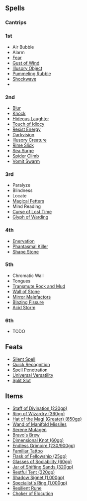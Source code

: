 ## Spells

### Cantrips

### 1st

- Air Bubble
- Alarm
- [Fear](https://pf2.d20pfsrd.com/spell/fear/)
- [Gust of Wind](https://pf2.d20pfsrd.com/spell/gust-of-wind/)
- [Illusory Object](https://pf2.d20pfsrd.com/spell/illusory-object)
- [Pummeling Rubble](https://2e.aonprd.com/Spells.aspx?ID=708)
- [Shockwave](https://2e.aonprd.com/Spells.aspx?ID=587) 
- 

### 2nd


- [Blur](https://pf2.d20pfsrd.com/spell/blur/)
- [Knock](https://pf2.d20pfsrd.com/spell/knock/)
- [Hideous Laughter](https://pf2.d20pfsrd.com/spell/hideous-laughter/)
- [Touch of Idiocy](https://2e.aonprd.com/Spells.aspx?ID=341)
- [Resist Energy](https://pf2.d20pfsrd.com/spell/resist-energy/)
- [Darkvision](https://pf2.d20pfsrd.com/spell/darkvision/)
- [Illusory Creature](https://2e.aonprd.com/Spells.aspx?ID=158)
- [Rime Slick](https://pf2.d20pfsrd.com/spell/rime-slick/)
- [Sea Surge](https://pf2.d20pfsrd.com/spell/sea-surge/)
- [Spider Climb](https://pf2.d20pfsrd.com/spell/spider-climb/)
- [Vomit Swarm](https://pf2.d20pfsrd.com/spell/vomit-swarm/)

### 3rd

- Paralyze
- Blindness
- Locate
- [Magical Fetters](https://2e.aonprd.com/Spells.aspx?ID=821)
- Mind Reading
- [Curse of Lost Time](http://2e.aonprd.com/Spells.aspx?ID=683)
- [Glyph of Warding](https://pf2.d20pfsrd.com/spell/glyph-of-warding/)

### 4th

- [Enervation](https://pf2.d20pfsrd.com/spell/enervation/)
- [Phantasmal Killer](https://pf2.d20pfsrd.com/spell/phantasmal-killer/)
- [Shape Stone](https://pf2.d20pfsrd.com/spell/shape-stone/)

### 5th

- Chromatic Wall
- Tongues
- [Transmute Rock and Mud](https://pf2.d20pfsrd.com/spell/transmute-rock-and-mud/)
- [Wall of Stone](https://pf2.d20pfsrd.com/spell/wall-of-stone/)
- [Mirror Malefactors](https://2e.aonprd.com/Spells.aspx?ID=950)
- [Blazing Fissure](https://2e.aonprd.com/Spells.aspx?ID=870)
- [Acid Storm](https://2e.aonprd.com/Spells.aspx?ID=564)

### 6th

- TODO

## Feats

- [Silent Spell](https://2e.aonprd.com/Feats.aspx?ID=644)
- [Quick Recognition](https://pf2.d20pfsrd.com/feat/quick-recognition/)
- [Spell Penetration](https://2e.aonprd.com/Feats.aspx?ID=645)
- [Universal Versatility](https://2e.aonprd.com/Feats.aspx?ID=649)
- [Split Slot](https://2e.aonprd.com/Feats.aspx?ID=1838)

## Items

- [Staff of Divination (230gp)](https://2e.aonprd.com/Equipment.aspx?ID=353)
- [Ring of Wizardry (360gp)](https://2e.aonprd.com/Equipment.aspx?ID=462)
- [Hat of the Magi (Greater) (650gp)](https://2e.aonprd.com/Equipment.aspx?ID=443)
- [Wand of Manifold Missiles](https://2e.aonprd.com/Equipment.aspx?ID=370)
- [Serene Mutagen](https://2e.aonprd.com/Equipment.aspx?ID=100)
- [Bravo's Brew](https://2e.aonprd.com/Equipment.aspx?ID=84)
- [Dimensional Knot (60gp)](https://2e.aonprd.com/Equipment.aspx?ID=1004)
- [Endless Grimoire (230/900gp)](https://2e.aonprd.com/Equipment.aspx?ID=992)
- [Familiar Tattoo](https://2e.aonprd.com/Equipment.aspx?ID=998)
- [Flask of Fellowship (25gp)](https://2e.aonprd.com/Equipment.aspx?ID=1056)
- [Glasses of Sociability (60gp)](https://2e.aonprd.com/Equipment.aspx?ID=1057)
- [Jar of Shifting Sands (320gp)](https://2e.aonprd.com/Equipment.aspx?ID=1064)
- [Restful Tent (320gp)](https://2e.aonprd.com/Equipment.aspx?ID=1071)
- [Shadow Signet (1,000gp)](https://2e.aonprd.com/Equipment.aspx?ID=1073)
- [Specialist's Ring (1,000gp)](https://2e.aonprd.com/Equipment.aspx?ID=1077)
- [Resilient Rune](https://2e.aonprd.com/Equipment.aspx?ID=279)
- [Choker of Elocution]([url](https://2e.aonprd.com/Equipment.aspx?ID=422))
